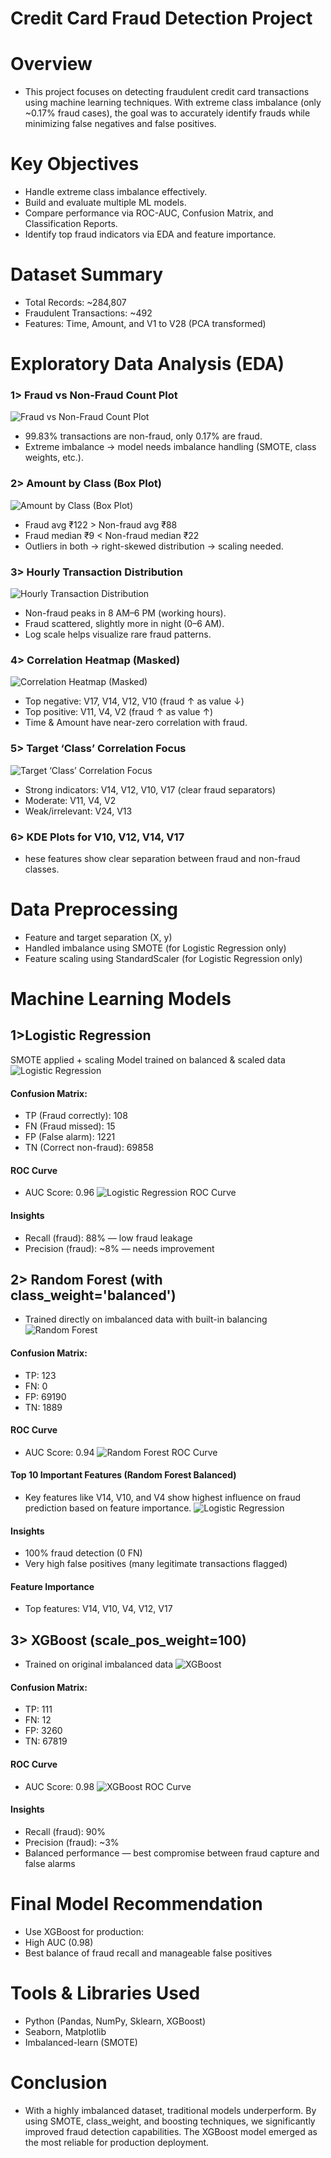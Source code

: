 # Credit Card Fraud Detection Project
# Overview
- This project focuses on detecting fraudulent credit card transactions using machine learning techniques. With extreme class imbalance (only ~0.17% fraud cases), the goal was to accurately identify frauds while minimizing false negatives and false positives.

#  Key Objectives
- Handle extreme class imbalance effectively.
- Build and evaluate multiple ML models.
- Compare performance via ROC-AUC, Confusion Matrix, and Classification Reports.
- Identify top fraud indicators via EDA and feature importance.

# Dataset Summary
- Total Records: ~284,807
- Fraudulent Transactions: ~492
- Features: Time, Amount, and V1 to V28 (PCA transformed)

# Exploratory Data Analysis (EDA)
### 1> Fraud vs Non-Fraud Count Plot
![Fraud vs Non-Fraud Count Plot](https://github.com/Anshpatel1825/credit-card-fraud-detection/blob/main/Screenshot%202025-06-23%20175833%20-%20Copy.png?raw=true)
- 99.83% transactions are non-fraud, only 0.17% are fraud.
- Extreme imbalance → model needs imbalance handling (SMOTE, class weights, etc.).
  
### 2> Amount by Class (Box Plot)
![Amount by Class (Box Plot)](https://github.com/Anshpatel1825/credit-card-fraud-detection/blob/main/Screenshot%202025-06-23%20175901%20-%20Copy.png?raw=true)
- Fraud avg ₹122 > Non-fraud avg ₹88
- Fraud median ₹9 < Non-fraud median ₹22
- Outliers in both → right-skewed distribution → scaling needed.
  
### 3> Hourly Transaction Distribution
![Hourly Transaction Distribution](https://github.com/Anshpatel1825/credit-card-fraud-detection/blob/main/Screenshot%202025-06-23%20175914%20-%20Copy.png?raw=true)
- Non-fraud peaks in 8 AM–6 PM (working hours).
- Fraud scattered, slightly more in night (0–6 AM).
- Log scale helps visualize rare fraud patterns.
  
### 4> Correlation Heatmap (Masked)
![Correlation Heatmap (Masked)](https://github.com/Anshpatel1825/credit-card-fraud-detection/blob/main/Screenshot%202025-06-23%20175948%20-%20Copy.png?raw=true)
- Top negative: V17, V14, V12, V10 (fraud ↑ as value ↓)
- Top positive: V11, V4, V2 (fraud ↑ as value ↑)
- Time & Amount have near-zero correlation with fraud.
  
### 5> Target ‘Class’ Correlation Focus
![Target ‘Class’ Correlation Focus](https://github.com/Anshpatel1825/credit-card-fraud-detection/blob/main/Screenshot%202025-06-23%20180024%20-%20Copy.png?raw=true)
- Strong indicators: V14, V12, V10, V17 (clear fraud separators)
- Moderate: V11, V4, V2
- Weak/irrelevant: V24, V13
 
### 6> KDE Plots for V10, V12, V14, V17
- hese features show clear separation between fraud and non-fraud classes.

# Data Preprocessing
- Feature and target separation (X, y)
- Handled imbalance using SMOTE (for Logistic Regression only)
- Feature scaling using StandardScaler (for Logistic Regression only)

# Machine Learning Models

## 1>Logistic Regression
SMOTE applied + scaling
Model trained on balanced & scaled data
![Logistic Regression](
https://github.com/Anshpatel1825/credit-card-fraud-detection/blob/main/Screenshot%202025-06-23%20180313%20-%20Copy.png?raw=true)



#### Confusion Matrix:

- TP (Fraud correctly): 108
- FN (Fraud missed): 15
- FP (False alarm): 1221
- TN (Correct non-fraud): 69858

#### ROC Curve
- AUC Score: 0.96
![Logistic Regression ROC Curve](https://github.com/Anshpatel1825/credit-card-fraud-detection/blob/main/Screenshot%202025-06-23%20180326%20-%20Copy.png?raw=true)

  
#### Insights
- Recall (fraud): 88% — low fraud leakage
- Precision (fraud): ~8% — needs improvement

## 2> Random Forest (with class_weight='balanced')
- Trained directly on imbalanced data with built-in balancing
![Random Forest](https://github.com/Anshpatel1825/credit-card-fraud-detection/blob/main/Screenshot%202025-06-23%20180358%20-%20Copy.png?raw=true)

#### Confusion Matrix:
- TP: 123
- FN: 0
- FP: 69190
- TN: 1889

#### ROC Curve
- AUC Score: 0.94
  ![Random Forest ROC Curve](https://github.com/Anshpatel1825/credit-card-fraud-detection/blob/main/Screenshot%202025-06-23%20180408.png?raw=true)

#### Top 10 Important Features (Random Forest Balanced)
- Key features like V14, V10, and V4 show highest influence on fraud prediction based on feature importance.
![Logistic Regression](https://github.com/Anshpatel1825/credit-card-fraud-detection/blob/main/Screenshot%202025-06-23%20180421.png?raw=true)

  
#### Insights
- 100% fraud detection (0 FN)
- Very high false positives (many legitimate transactions flagged)

#### Feature Importance
- Top features: V14, V10, V4, V12, V17


## 3> XGBoost (scale_pos_weight=100)
- Trained on original imbalanced data
  ![XGBoost](https://github.com/Anshpatel1825/credit-card-fraud-detection/blob/main/Screenshot%202025-06-23%20180454.png?raw=true)


#### Confusion Matrix:

- TP: 111
- FN: 12
- FP: 3260
- TN: 67819

#### ROC Curve
- AUC Score: 0.98
![XGBoost ROC Curve](https://github.com/Anshpatel1825/credit-card-fraud-detection/blob/main/Screenshot%202025-06-23%20180507.png?raw=true)

  
#### Insights
- Recall (fraud): 90%
- Precision (fraud): ~3%
- Balanced performance — best compromise between fraud capture and false alarms

# Final Model Recommendation
- Use XGBoost for production:
- High AUC (0.98)
- Best balance of fraud recall and manageable false positives

# Tools & Libraries Used
- Python (Pandas, NumPy, Sklearn, XGBoost)
- Seaborn, Matplotlib
- Imbalanced-learn (SMOTE)

#  Conclusion
- With a highly imbalanced dataset, traditional models underperform. By using SMOTE, class_weight, and boosting techniques, we significantly improved fraud detection capabilities. The XGBoost model emerged as the most reliable for production deployment.


